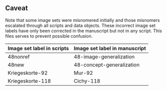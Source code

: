 ## Caveat
Note that some image sets were misnomered initially and those misnomers escalated through all scripts and data objects. These incorrect image set labels have only been corrected in the manuscript but not in any script. This files serves to prevent possible confusion.

| Image set label in scripts | Image set label in manuscript |
| ------------- | ------------- |
| 48nonref | 48-image-generalization |
| 48new | 48-concept-generalization |
| Kriegeskorte-92 | Mur-92 |
| Kriegeskorte-118 | Cichy-118 |
